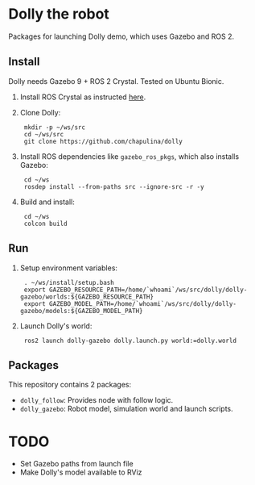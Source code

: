 # Dolly the robot

Packages for launching Dolly demo, which uses Gazebo and ROS 2.

## Install

Dolly needs Gazebo 9 + ROS 2 Crystal. Tested on Ubuntu Bionic.

1. Install ROS Crystal as instructed [here](https://index.ros.org/doc/ros2/Installation/Linux-Install-Debians/).

1. Clone Dolly:

        mkdir -p ~/ws/src
        cd ~/ws/src
        git clone https://github.com/chapulina/dolly

1. Install ROS dependencies like `gazebo_ros_pkgs`, which also installs Gazebo:

        cd ~/ws
        rosdep install --from-paths src --ignore-src -r -y

1. Build and install:

        cd ~/ws
        colcon build

## Run

1. Setup environment variables:

        . ~/ws/install/setup.bash
        export GAZEBO_RESOURCE_PATH=/home/`whoami`/ws/src/dolly/dolly-gazebo/worlds:${GAZEBO_RESOURCE_PATH}
        export GAZEBO_MODEL_PATH=/home/`whoami`/ws/src/dolly/dolly-gazebo/models:${GAZEBO_MODEL_PATH}

1. Launch Dolly's world:

        ros2 launch dolly-gazebo dolly.launch.py world:=dolly.world

## Packages

This repository contains 2 packages:

* `dolly_follow`: Provides node with follow logic.
* `dolly_gazebo`: Robot model, simulation world and launch scripts.

# TODO

* Set Gazebo paths from launch file
* Make Dolly's model available to RViz

